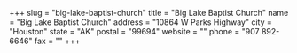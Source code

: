 +++
slug = "big-lake-baptist-church"
title = "Big Lake Baptist Church"
name = "Big Lake Baptist Church"
address = "10864 W Parks Highway"
city = "Houston"
state = "AK"
postal = "99694"
website = ""
phone = "907 892-6646"
fax = ""
+++
